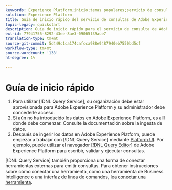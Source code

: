 ```yaml
---
keywords: Experience Platform;inicio;temas populares;servicio de consulta;servicio de consulta;consulta
solution: Experience Platform
title: Guía de inicio rápido del servicio de consultas de Adobe Experience Platform
topic-legacy: quickstart
description: Guía de inicio rápido para el servicio de consulta de Adobe Experience Platform.
exl-id: 77941755-8292-43ee-8ae3-09065f39ace7
translation-type: tm+mt
source-git-commit: 5d449c1ca174cafcca988e9487940eb7550bd5cf
workflow-type: tm+mt
source-wordcount: '138'
ht-degree: 1%

---
```


# Guía de inicio rápido

1. Para utilizar [!DNL Query Service], su organización debe estar aprovisionada para Adobe Experience Platform y su administrador debe concederle acceso.
2. Si aún no ha introducido los datos en Adobe Experience Platform, es allí donde debe comenzar. Consulte la documentación sobre la ingesta de datos.
3. Después de ingerir los datos en Adobe Experience Platform, puede empezar a trabajar con [!DNL Query Service] mediante [Platform UI](ui/overview.md). Por ejemplo, puede utilizar el navegador [[!DNL Query Editor]](ui/user-guide.md) de Adobe Experience Platform para escribir, validar y ejecutar consultas.


[!DNL Query Service] también proporciona una forma de conectar herramientas externas para emitir consultas. Para obtener instrucciones sobre cómo conectar una herramienta, como una herramienta de Business Intelligence o una interfaz de línea de comandos, lea [conectar una herramienta](clients/overview.md).
